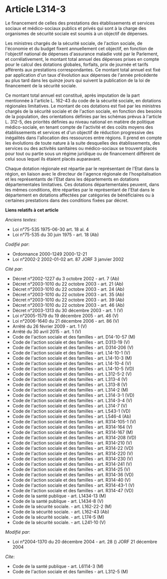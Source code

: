 # Article L314-3

Le financement de celles des prestations des établissements et services sociaux et médico-sociaux publics et privés qui sont
à la charge des organismes de sécurité sociale est soumis à un objectif de dépenses.

Les ministres chargés de la sécurité sociale, de l'action sociale, de l'économie et du budget fixent annuellement cet
objectif, en fonction de l'objectif national de dépenses d'assurance maladie voté par le Parlement, et corrélativement, le
montant total annuel des dépenses prises en compte pour le calcul des dotations globales, forfaits, prix de journée et tarifs
afférents aux prestations correspondantes. Ce montant total annuel est fixé par application d'un taux d'évolution aux
dépenses de l'année précédente au plus tard dans les quinze jours qui suivent la publication de la loi de financement de la
sécurité sociale.

Ce montant total annuel est constitué, après imputation de la part mentionnée à l'article L. 162-43 du code de la sécurité
sociale, en dotations régionales limitatives. Le montant de ces dotations est fixé par les ministres chargés de la sécurité
sociale et de l'action sociale, en fonction des besoins de la population, des orientations définies par les schémas prévus à
l'article L. 312-5, des priorités définies au niveau national en matière de politique médico-sociale, en tenant compte de
l'activité et des coûts moyens des établissements et services et d'un objectif de réduction progressive des inégalités dans
l'allocation des ressources entre régions. Il prend en compte les évolutions de toute nature à la suite desquelles des
établissements, des services ou des activités sanitaires ou médico-sociaux se trouvent placés pour tout ou partie sous un
régime juridique ou de financement différent de celui sous lequel ils étaient placés auparavant.

Chaque dotation régionale est répartie par le représentant de l'Etat dans la région, en liaison avec le directeur de l'agence
régionale de l'hospitalisation et les représentants de l'Etat dans les départements en dotations départementales limitatives.
Ces dotations départementales peuvent, dans les mêmes conditions, être réparties par le représentant de l'Etat dans le
département en dotations affectées par catégories de bénéficiaires ou à certaines prestations dans des conditions fixées par
décret.

**Liens relatifs à cet article**

_Anciens textes_:

  - Loi n°75-535 1975-06-30 art. 18 al. 4
  - Loi n°75-535 du 30 juin 1975 - art. 18 (Ab)

_Codifié par_:

  - Ordonnance 2000-1249 2000-12-21
  - Loi n°2002-2 2002-01-02 art. 87 JORF 3 janvier 2002

_Cité par_:

  - Décret n°2002-1227 du 3 octobre 2002 - art. 7 (Ab)
  - Décret n°2003-1010 du 22 octobre 2003 - art. 21 (Ab)
  - Décret n°2003-1010 du 22 octobre 2003 - art. 24 (Ab)
  - Décret n°2003-1010 du 22 octobre 2003 - art. 35 (Ab)
  - Décret n°2003-1010 du 22 octobre 2003 - art. 39 (Ab)
  - Décret n°2003-1010 du 22 octobre 2003 - art. 46 (Ab)
  - Décret n°2003-1313 du 30 décembre 2003 - art. 1 (V)
  - Loi n°2005-1579 du 19 décembre 2005 - art. 46 (V)
  - Loi n°2006-1640 du 21 décembre 2006 - art. 86 (V)
  - Arrêté du 26 février 2009 - art. 1 (V)
  - Arrêté du 30 avril 2015 - art. 1 (V)
  - Code de l'action sociale et des familles - art. D14-10-57 (M)
  - Code de l'action sociale et des familles - art. D313-19 (V)
  - Code de l'action sociale et des familles - art. D314-206 (V)
  - Code de l'action sociale et des familles - art. L14-10-1 (V)
  - Code de l'action sociale et des familles - art. L14-10-3 (M)
  - Code de l'action sociale et des familles - art. L14-10-4 (V)
  - Code de l'action sociale et des familles - art. L14-10-5 (VD)
  - Code de l'action sociale et des familles - art. L312-5-2 (V)
  - Code de l'action sociale et des familles - art. L313-4 (V)
  - Code de l'action sociale et des familles - art. L313-8 (V)
  - Code de l'action sociale et des familles - art. L314-2 (M)
  - Code de l'action sociale et des familles - art. L314-3-1 (VD)
  - Code de l'action sociale et des familles - art. L314-3-4 (V)
  - Code de l'action sociale et des familles - art. L314-7 (V)
  - Code de l'action sociale et des familles - art. L543-1 (VD)
  - Code de l'action sociale et des familles - art. L546-4 (Ab)
  - Code de l'action sociale et des familles - art. R314-105-1 (V)
  - Code de l'action sociale et des familles - art. R314-164 (V)
  - Code de l'action sociale et des familles - art. R314-167 (M)
  - Code de l'action sociale et des familles - art. R314-208 (VD)
  - Code de l'action sociale et des familles - art. R314-210 (V)
  - Code de l'action sociale et des familles - art. R314-22 (VD)
  - Code de l'action sociale et des familles - art. R314-220 (V)
  - Code de l'action sociale et des familles - art. R314-230 (V)
  - Code de l'action sociale et des familles - art. R314-241 (V)
  - Code de l'action sociale et des familles - art. R314-25 (V)
  - Code de l'action sociale et des familles - art. R314-36 (VD)
  - Code de l'action sociale et des familles - art. R314-40 (V)
  - Code de l'action sociale et des familles - art. R314-43-1 (V)
  - Code de l'action sociale et des familles - art. R314-47 (VD)
  - Code de la santé publique - art. L1434-13 (M)
  - Code de la santé publique - art. L1434-8 (V)
  - Code de la sécurité sociale. - art. L162-22-2 (M)
  - Code de la sécurité sociale. - art. L162-43 (Ab)
  - Code de la sécurité sociale. - art. L174-5 (M)
  - Code de la sécurité sociale. - art. L241-10 (V)

_Modifié par_:

  - Loi n°2004-1370 du 20 décembre 2004 - art. 28 () JORF 21 décembre 2004

_Cite_:

  - Code de la santé publique - art. L6114-3 (M)
  - Code de l'action sociale et des familles - art. L312-5 (M)
